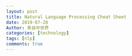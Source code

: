```yaml
---
layout: post
title: Natural Language Processing Cheat Sheet
date: 2019-07-28
Author: 来自中世界
categories: [technology]
tags: [nlp]
comments: true
---
```


